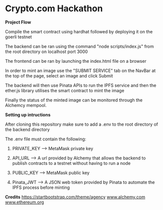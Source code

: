# Crypto.com Hackathon

**Project Flow**


Compile the smart contract using hardhat followed by deploying it on the goerli testnet 

The backend can be ran using the command "node scripts/index.js" from the root directory on localhost port 3000

The frontend can be ran by launching the index.html file on a browser 

In order to mint an image use the "SUBMIT SERVICE" tab on the NavBar at the top of the page, select an image and click Submit

The backend will then use Pinata APIs to run the IPFS service and then the ether.js library utilises the smart contract to mint the image

Finally the status of the minted image can be monitored through the Alchemcy mempool. 


**Setting up intructions**

After cloning this repository make sure to add a .env to the root directory of the backend directory


The .env file must contain the following:


1. PRIVATE_KEY --> MetaMask private key


2. API_URL --> A url provided by Alchemy that allows the backend to publish contracts to a testnet without having to run a node 


3. PUBLIC_KEY --> MetaMask public key


4. Pinata_JWT --> A JSON web token provided by Pinata to automate the IPFS process before minting

**Credits**
https://startbootstrap.com/theme/agency
www.alchemy.com
www.ethereum.org
